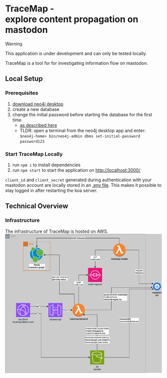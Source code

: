 # TraceMap - <br> explore content propagation on mastodon

> [!WARNING]
> This application is under development and can only be tested locally.

TraceMap is a tool for for investigating information flow on mastodon.

## Local Setup

### Prerequisites

1. [download neo4j desktop](https://neo4j.com/download/)
2. create a new database
3. change the initial password before starting the database for the first time
    - [as described here](https://neo4j.com/docs/operations-manual/current/configuration/set-initial-password/)
    - TLDR: open a terminal from the neo4j desktop app and enter:
    ```$neo4j-home> bin/neo4j-admin dbms set-initial-password password123```

### Start TraceMap Locally

1. run `npm i` to install dependencies
2. run `npm start` to start the application on <http://localhost:3000/>

`client_id` and `client_secret` generated during authentication with your mastodon account are locally stored in an [.env file](/tracemap-api/.env).
This makes it possible to stay logged in after restarting the koa server.

## Technical Overview

### Infrastructure

The infrastructure of TraceMap is hosted on AWS.
![architecture diagram](./_infrastructure/docs/tracemap-architecture-v1.png)
